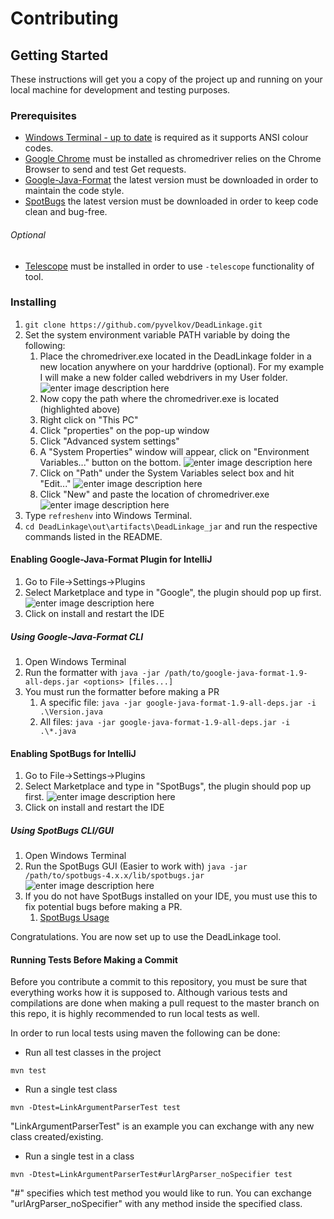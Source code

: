 # Contributing

## Getting Started

These instructions will get you a copy of the project up and running on your local machine for development and testing purposes.

### Prerequisites
 - [Windows Terminal - up to date](https://github.com/lextm/windowsterminal-shell) is required as it supports ANSI colour codes.
 - [Google Chrome](https://www.google.com/intl/en_ca/chrome/) must be installed as chromedriver relies on the Chrome Browser to send and test Get requests.
 - [Google-Java-Format](https://github.com/google/google-java-format/releases) the latest version must be downloaded in order to maintain the code style.
 - [SpotBugs](https://github.com/spotbugs/spotbugs/releases) the latest version must be downloaded in order to keep code clean and bug-free.

###### Optional
 - [Telescope](https://github.com/Seneca-CDOT/telescope) must be installed in order to use `-telescope` functionality of tool. 

### Installing

 1. `git clone https://github.com/pyvelkov/DeadLinkage.git`
 2. Set the system environment variable PATH variable by doing the following:
	 1. Place the chromedriver.exe located in the DeadLinkage folder in a new location anywhere on your harddrive (optional). For my example I will make a new folder called webdrivers in my User folder.
![enter image description here](https://raw.githubusercontent.com/pyvelkov/DeadLinkage/master/0.1%20MDassets/chromedriver%2001.JPG?token=ANEOJ52DGUDODVIIMC6TP6K7OTSUG)
	2. Now copy the path where the chromedriver.exe is located (highlighted above)
	3. Right click on "This PC" 
	4. Click "properties" on the pop-up window
	5. Click "Advanced system settings"
	6. A "System Properties" window will appear, click on "Environment Variables..." button on the bottom.
![enter image description here](https://raw.githubusercontent.com/pyvelkov/DeadLinkage/master/0.1%20MDassets/chromedriver%2002.JPG?token=ANEOJ5352TCLEECP4KPPIDK7OTT7C)
	7. Click on "Path" under the System Variables select box and hit "Edit..."
![enter image description here](https://raw.githubusercontent.com/pyvelkov/DeadLinkage/master/0.1%20MDassets/chromedriver%2003.JPG?token=ANEOJ5354SMJW4YKXJDB6427OTUFI)
	8. Click "New" and paste the location of chromedriver.exe
![enter image description here](https://raw.githubusercontent.com/pyvelkov/DeadLinkage/master/0.1%20MDassets/chromedriver%2004.JPG?token=ANEOJ52FGLYAC4N3HPBOSH27OTUTW)
 3. Type `refreshenv` into Windows Terminal.
 4. `cd DeadLinkage\out\artifacts\DeadLinkage_jar` and run the respective commands listed in the README.
 
#### Enabling Google-Java-Format Plugin for IntelliJ

 1. Go to File->Settings->Plugins
 2. Select Marketplace and type in "Google", the plugin should pop up first.
![enter image description here](https://raw.githubusercontent.com/pyvelkov/DeadLinkage/master/0.1%20MDassets/Contributing/intellij-google-format.JPG)
 3. Click on install and restart the IDE

##### Using Google-Java-Format CLI

 1. Open Windows Terminal
 2. Run the formatter with `java -jar /path/to/google-java-format-1.9-all-deps.jar <options> [files...]`
 3. You must run the formatter before making a PR
    1. A specific file: `java -jar google-java-format-1.9-all-deps.jar -i .\Version.java`
    2. All files: `java -jar google-java-format-1.9-all-deps.jar -i .\*.java`

#### Enabling SpotBugs for IntelliJ

 1. Go to File->Settings->Plugins
 2. Select Marketplace and type in "SpotBugs", the plugin should pop up first.
![enter image description here](https://raw.githubusercontent.com/pyvelkov/DeadLinkage/master/0.1%20MDassets/Contributing/intellij-spotBugs.JPG)
 3. Click on install and restart the IDE

##### Using SpotBugs CLI/GUI

 1. Open Windows Terminal
 2. Run the SpotBugs GUI (Easier to work with) `java -jar /path/to/spotbugs-4.x.x/lib/spotbugs.jar`
![enter image description here](https://raw.githubusercontent.com/pyvelkov/DeadLinkage/master/0.1%20MDassets/Contributing/intellij-spotBugs-gui-from-cli.JPG)
 3. If you do not have SpotBugs installed on your IDE, you must use this to fix potential bugs before making a PR.
    1. [SpotBugs Usage](https://spotbugs.readthedocs.io/en/latest/gui.html)

Congratulations. You are now set up to use the DeadLinkage tool.

#### Running Tests Before Making a Commit

Before you contribute a commit to this repository, you must be sure that everything works how it is supposed to.
Although various tests and compilations are done when making a pull request to the master branch on this repo, it is highly recommended to run local tests as well.

In order to run local tests using maven the following can be done:

* Run all test classes in the project
 ```
 mvn test
 ```
 
* Run a single test class
 ```
 mvn -Dtest=LinkArgumentParserTest test
 ``` 
"LinkArgumentParserTest" is an example you can exchange with any new class created/existing. 

* Run a single test in a class
 ```
 mvn -Dtest=LinkArgumentParserTest#urlArgParser_noSpecifier test 
 ```
"#" specifies which test method you would like to run. You can exchange "urlArgParser_noSpecifier" with any method inside the specified class.

